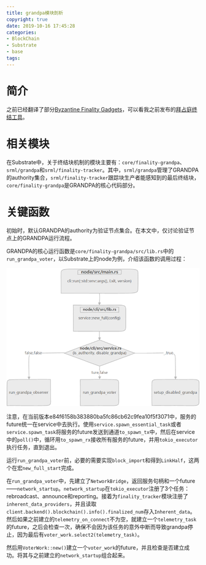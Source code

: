 ```yaml
---
title: grandpa模块剖析
copyright: true
date: 2019-10-16 17:45:28
categories:
- BlockChain
- Substrate
- base
tags:
---
```


# 简介

之前已经翻译了部分[Byzantine Finality Gadgets](https://github.com/w3f/consensus/blob/master/pdf/grandpa.pdf)，可以看我之前发布的[拜占庭终结工具](https://munan.tech/2019/09/30/ByzantineFinalityGadgets)。

<!-- more -->

# 相关模块

在Substrate中，关于终结块机制的模块主要有：`core/finality-grandpa`、`srml/grandpa`和`srml/finality-tracker`。其中，`srml/grandpa`管理了GRANDPA的authority集合，`srml/finality-tracker`跟踪块生产者能感知到的最后终结块，`core/finality-grandpa`是GRANDPA的核心代码部分。

# 关键函数

初始时，默认GRANDPA的authority为验证节点集合。在本文中，仅讨论验证节点上的GRANDPA运行流程。

GRANDPA的核心运行函数是`core/finality-grandpa/src/lib.rs`中的`run_grandpa_voter`，以Substrate上的node为例，介绍该函数的调用过程：

![run_grandpa_voter](grandpa_model/run_grandpa_voter.png)

注意，在当前版本e84f6158b383880ba5fc86cb62c9fea10f5f3071中，服务的future统一在service中去执行。使用`service.spawn_essential_task`或者`service.spawn_task`将服务的future发送到通道`to_spawn_tx`中，然后在service中的`poll()`中，循环用`to_spawn_rx`接收所有服务的future，并用`tokio_executor`执行任务，直到退出。

运行`run_grandpa_voter`前，必要的需要实现`block_import`和得到`LinkHalf`，这两个在宏`new_full_start`完成。

在`run_grandpa_voter`中，先建立了`NetworkBridge`，返回服务句柄和一个future——`network_startup`。`network_startup`在`tokio_executor`注册了3个任务：rebroadcast、announce和reporting。接着为`finality_tracker`模块注册了`inherent_data_providers`，并且读取`client.backend().blockchain().info().finalized_num`存入`Inherent_data`。然后如果之前建立的`telemetry_on_connect`不为空，就建立一个`telemetry_task`的future，之后会检查一次，确保不会因为该任务的意外中断而导致grandpa停止，因为最后有`voter_work.select2(telemetry_task)`。

然后用`VoterWork::new()`建立一个`voter_work`的future，并且检查是否建立成功。将其与之前建立的`network_startup`组合起来。

